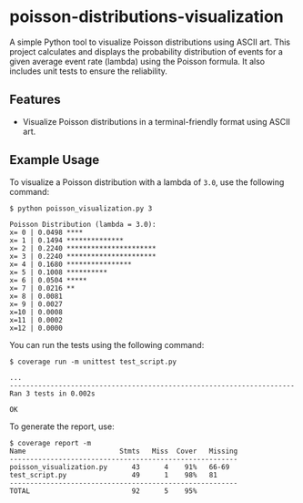 # poisson-distributions-visualization

A simple Python tool to visualize Poisson distributions using ASCII art. This project calculates and displays the probability distribution of events for a given average event rate (lambda) using the Poisson formula. It also includes unit tests to ensure the reliability.

## Features
- Visualize Poisson distributions in a terminal-friendly format using ASCII art.

## Example Usage

To visualize a Poisson distribution with a lambda of `3.0`, use the following command:

```
$ python poisson_visualization.py 3

Poisson Distribution (lambda = 3.0):
x= 0 | 0.0498 ****
x= 1 | 0.1494 **************
x= 2 | 0.2240 **********************
x= 3 | 0.2240 **********************
x= 4 | 0.1680 ****************
x= 5 | 0.1008 **********
x= 6 | 0.0504 *****
x= 7 | 0.0216 **
x= 8 | 0.0081 
x= 9 | 0.0027 
x=10 | 0.0008 
x=11 | 0.0002 
x=12 | 0.0000
```

You can run the tests using the following command:
```
$ coverage run -m unittest test_script.py 

...
----------------------------------------------------------------------
Ran 3 tests in 0.002s

OK
```

To generate the report, use:
```
$ coverage report -m                     
Name                       Stmts   Miss  Cover   Missing
--------------------------------------------------------
poisson_visualization.py      43      4    91%   66-69
test_script.py                49      1    98%   81
--------------------------------------------------------
TOTAL                         92      5    95%
```
